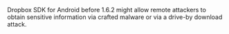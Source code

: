 Dropbox SDK for Android before 1.6.2 might allow remote attackers to obtain sensitive information via crafted malware or via a drive-by download attack.